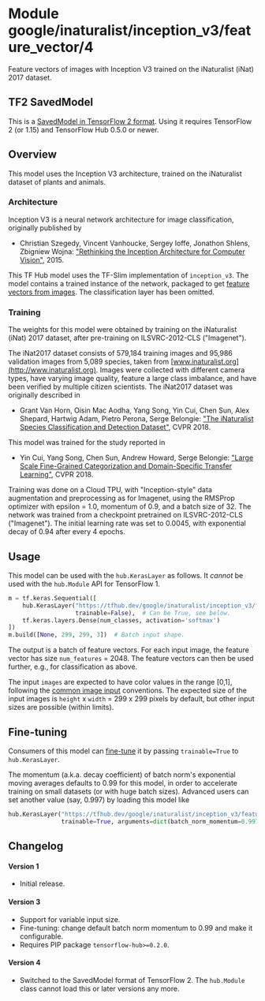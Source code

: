 # Module google/inaturalist/inception_v3/feature_vector/4
Feature vectors of images with Inception V3 trained on the iNaturalist (iNat) 2017 dataset.

<!-- dataset: iNaturalist (iNat) 2017 -->
<!-- asset-path: legacy -->
<!-- fine-tunable: true -->
<!-- format: saved_model_2 -->
<!-- module-type: image-feature-vector -->
<!-- network-architecture: Inception V3 -->


## TF2 SavedModel

This is a [SavedModel in TensorFlow 2
format](https://www.tensorflow.org/hub/tf2_saved_model).
Using it requires TensorFlow 2 (or 1.15) and TensorFlow Hub 0.5.0 or newer.

## Overview

This model uses the Inception V3 architecture, trained on the iNaturalist
dataset of plants and animals.

### Architecture

Inception V3 is a neural network architecture for image classification,
originally published by

  * Christian Szegedy, Vincent Vanhoucke, Sergey Ioffe, Jonathon Shlens,
    Zbigniew Wojna: ["Rethinking the Inception Architecture for Computer
    Vision"](https://arxiv.org/abs/1512.00567), 2015.

This TF Hub model uses the TF-Slim implementation of `inception_v3`.
The model contains a trained instance of the network, packaged to get
[feature vectors from images](https://www.tensorflow.org/hub/common_signatures/images.md#feature-vector).
The classification layer has been omitted.


### Training

The weights for this model were obtained by training on the iNaturalist
(iNat) 2017 dataset, after pre-training on ILSVRC-2012-CLS ("Imagenet").

The iNat2017 dataset consists of 579,184 training images and 95,986 validation
images from 5,089 species, taken from
[www.inaturalist.org](http://www.inaturalist.org).
Images were collected with different camera types, have varying image quality,
feature a large class imbalance, and have been verified by multiple
citizen scientists. The iNat2017 dataset was originally described in

  * Grant Van Horn, Oisin Mac Aodha, Yang Song, Yin Cui, Chen Sun,
    Alex Shepard, Hartwig Adam, Pietro Perona, Serge Belongie:
    ["The iNaturalist Species Classification and Detection
    Dataset"](https://arxiv.org/abs/1707.06642), CVPR 2018.

This model was trained for the study reported in

  * Yin Cui, Yang Song, Chen Sun, Andrew Howard, Serge Belongie:
    ["Large Scale Fine-Grained Categorization and Domain-Specific Transfer
    Learning"](https://arxiv.org/abs/1806.06193), CVPR 2018.

Training was done on a Cloud TPU, with "Inception-style" data
augmentation and preprocessing as for Imagenet, using the RMSProp optimizer
with epsilon = 1.0, momentum of 0.9, and a batch size of 32.
The network was trained from a checkpoint pretrained on ILSVRC-2012-CLS
("Imagenet"). The initial learning rate was set to 0.0045, with exponential
decay of 0.94 after every 4 epochs.


## Usage

This model can be used with the `hub.KerasLayer` as follows.
It *cannot* be used with the `hub.Module` API for TensorFlow 1.

```python
m = tf.keras.Sequential([
    hub.KerasLayer("https://tfhub.dev/google/inaturalist/inception_v3/feature_vector/4",
                   trainable=False),  # Can be True, see below.
    tf.keras.layers.Dense(num_classes, activation='softmax')
])
m.build([None, 299, 299, 3])  # Batch input shape.
```

The output is a batch of feature vectors. For each input image,
the feature vector has size `num_features` = 2048. The feature
vectors can then be used further, e.g., for classification as above.

The input `images` are expected to have color values in the range [0,1],
following the
[common image input](https://www.tensorflow.org/hub/common_signatures/images#input)
conventions.
The expected size of the input images is
`height` x `width` = 299 x 299 pixels
by default, but other input sizes are possible (within limits).


## Fine-tuning

Consumers of this model can [fine-tune](https://www.tensorflow.org/hub/tf2_saved_model#fine-tuning) it
by passing `trainable=True` to `hub.KerasLayer`.

The momentum (a.k.a. decay coefficient) of batch norm's exponential moving
averages defaults to 0.99 for this model, in order to accelerate training
on small datasets (or with huge batch sizes).
Advanced users can set another value (say, 0.997) by loading this model like

```python
hub.KerasLayer("https://tfhub.dev/google/inaturalist/inception_v3/feature_vector/4",
               trainable=True, arguments=dict(batch_norm_momentum=0.997))
```


## Changelog

#### Version 1

  * Initial release.

#### Version 3

  * Support for variable input size.
  * Fine-tuning: change default batch norm momentum to 0.99 and
    make it configurable.
  * Requires PIP package `tensorflow-hub>=0.2.0`.

#### Version 4

  * Switched to the SavedModel format of TensorFlow 2.
    The `hub.Module` class cannot load this or later versions any more.
